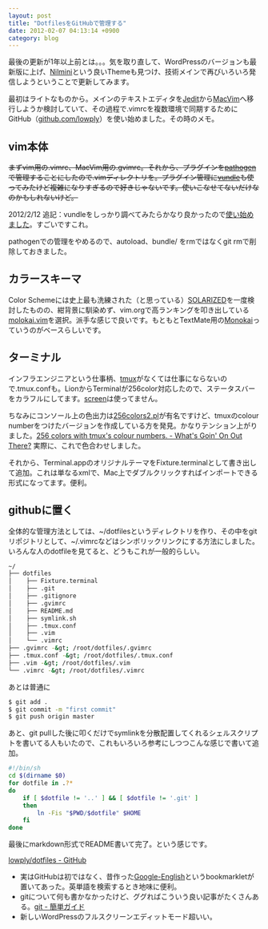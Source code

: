 ```yaml
---
layout: post
title: "DotfilesをGitHubで管理する"
date: 2012-02-07 04:13:14 +0900
category: blog
---
```


最後の更新が1年以上前とは。。。気を取り直して、WordPressのバージョンも最新版に上げ、[Nilmini](http://www.elmastudio.de/wordpress-themes/nilmini/)という良いThemeも見つけ、技術メインで再びいろいろ発信しようということで更新してみます。

最初はライトなものから。メインのテキストエディタを[Jedit](http://www.artman21.com/jp/jedit_x/)から[MacVim](http://code.google.com/p/macvim-kaoriya/)へ移行しようか検討していて、その過程で.vimrcを複数環境で同期するためにGitHub（[github.com/lowply](https://github.com/lowply/)）を使い始めました。その時のメモ。

##  vim本体
~~まずvim用の.vimrc、MacVim用の.gvimrc。それから、プラグインを[pathogen](https://github.com/tpope/vim-pathogen)で管理することにしたので.vimディレクトリを。プラグイン管理に[vundle](https://github.com/gmarik/vundle)も使ってみたけど複雑になりすぎるので好きじゃないです。使いこなせてないだけなのかもしれないけど。~~

2012/2/12 追記：vundleをしっかり調べてみたらかなり良かったので[使い始めました](/blog/2012/02/manage-vim-plugin-with-vundle/)。すごいですこれ。

pathogenでの管理をやめるので、autoload、bundle/ をrmではなくgit rmで削除しておきました。

## カラースキーマ
Color Schemeには史上最も洗練された（と思っている）[SOLARIZED](http://ethanschoonover.com/solarized)を一度検討したものの、紺背景に馴染めず、vim.orgで高ランキングを叩き出している[molokai.vim](https://github.com/tomasr/molokai)を選択。派手な感じで良いです。もともとTextMate用の[Monokai](http://www.monokai.nl/blog/2006/07/15/textmate-color-theme/)っていうのがベースらしいです。

## ターミナル
インフラエンジニアという仕事柄、[tmux](http://tmux.sourceforge.net/)がなくては仕事にならないので.tmux.confも。LionからTerminalが256color対応したので、ステータスバーをカラフルにしてます。[screen](http://www.gnu.org/software/screen/)は使ってません。

ちなみにコンソール上の色出力は[256colors2.pl](http://frexx.de/xterm-256-notes/)が有名ですけど、tmuxのcolour numberをつけたバージョンを作成している方を発見。かなりテンション上がりました。[256 colors with tmux's colour numbers. - What's Goin' On Out There?](http://ytaniike.posterous.com/256-colors-with-tmuxs-colour-numbers) 実際に、これで色合わせしました。

それから、Terminal.appのオリジナルテーマをFixture.terminalとして書き出して追加。これは単なるxmlで、Mac上でダブルクリックすればインポートできる形式になってます。便利。

## githubに置く
全体的な管理方法としては、~/dotfilesというディレクトリを作り、その中をgitリポジトリとして、~/.vimrcなどはシンボリックリンクにする方法にしました。いろんな人のdotfileを見てると、どうもこれが一般的らしい。

```bash
~/
├── dotfiles
│    ├── Fixture.terminal
│    ├── .git
│    ├── .gitignore
│    ├── .gvimrc
│    ├── README.md
│    ├── symlink.sh
│    ├── .tmux.conf
│    ├── .vim
│    └── .vimrc
├── .gvimrc -&gt; /root/dotfiles/.gvimrc
├── .tmux.conf -&gt; /root/dotfiles/.tmux.conf
├── .vim -&gt; /root/dotfiles/.vim
└── .vimrc -&gt; /root/dotfiles/.vimrc
```

あとは普通に

```bash
$ git add .
$ git commit -m "first commit"
$ git push origin master
```

あと、git pullした後に叩くだけでsymlinkを分散配置してくれるシェルスクリプトを書いてる人もいたので、これもいろいろ参考にしつつこんな感じで書いて追加。

```bash
#!/bin/sh
cd $(dirname $0)
for dotfile in .?*
do
    if [ $dotfile != '..' ] && [ $dotfile != '.git' ]
    then
        ln -Fis "$PWD/$dotfile" $HOME
    fi
done
```
最後にmarkdown形式でREADME書いて完了。という感じです。

[lowply/dotfiles - GitHub](https://github.com/lowply/dotfiles)

- 実はGitHubは初ではなく、昔作った[Google-English](https://github.com/lowply/Google-English)というbookmarkletが置いてあった。英単語を検索するとき地味に便利。
- gitについて何も書かなかったけど、ググればこういう良い記事がたくさんある。[git - 簡単ガイド](http://rogerdudler.github.com/git-guide/index.ja.html)
- 新しいWordPressのフルスクリーンエディットモード超いい。
